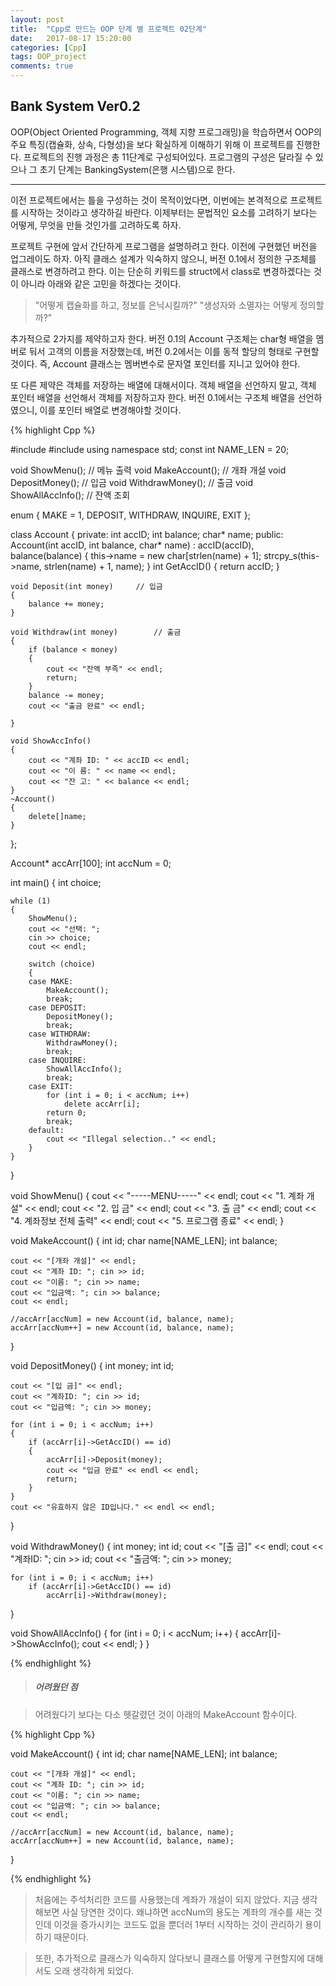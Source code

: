 ```yaml
---
layout: post
title:  "Cpp로 만드는 OOP 단계 별 프로젝트 02단계"
date:   2017-08-17 15:20:00
categories: [Cpp]
tags: OOP_project
comments: true
---
```

<h2>Bank System Ver0.2</h2>  

<!--more-->

OOP(Object Oriented Programming, 객체 지향 프로그래밍)을 학습하면서 OOP의 주요 특징(캡슐화, 상속, 다형성)을 보다 확실하게 이해하기 위해 이 프로젝트를 진행한다. 프로젝트의 진행 과정은 총 11단계로 구성되어있다. 프로그램의 구성은 달라질 수 있으나 그 초기 단계는 BankingSystem(은행 시스템)으로 한다.

---

이전 프로젝트에서는 틀을 구성하는 것이 목적이었다면, 이번에는 본격적으로 프로젝트를 시작하는 것이라고 생각하길 바란다. 이제부터는 문법적인 요소를 고려하기 보다는 어떻게, 무엇을 만들 것인가를 고려하도록 하자.  

프로젝트 구현에 앞서 간단하게 프로그램을 설명하려고 한다. 이전에 구현했던 버전을 업그레이도 하자. 아직 클래스 설계가 익숙하지 않으니, 버전 0.1에서 정의한 구조체를 클래스로 변경하려고 한다. 이는 단순히 키워드를 struct에서 class로 변경하겠다는 것이 아니라 아래와 같은 고민을 하겠다는 것이다.  

> "어떻게 캡슐화를 하고, 정보를 은닉시킬까?"
> "생성자와 소멸자는 어떻게 정의할까?"
  

추가적으로 2가지를 제약하고자 한다. 버전 0.1의 Account 구조체는 char형 배열을 멤버로 둬서 고객의 이름을 저장했는데, 버전 0.2에서는 이를 동적 할당의 형태로 구현할 것이다. 즉, Account 클래스는 멤버변수로 문자열 포인터를 지니고 있어야 한다.  

또 다른 제약은 객체를 저장하는 배열에 대해서이다. 객체 배열을 선언하지 말고, 객체 포인터 배열을 선언해서 객체를 저장하고자 한다. 버전 0.1에서는 구조체 배열을 선언하였으니, 이를 포인터 배열로 변경해야할 것이다.  

{% highlight Cpp %}

#include <iostream>
#include <cstring>
using namespace std;
const int NAME_LEN = 20;

void ShowMenu();		// 메뉴 출력
void MakeAccount();		// 개좌 개설
void DepositMoney();	// 입금
void WithdrawMoney();	// 출금
void ShowAllAccInfo();	// 잔액 조회

enum { MAKE = 1, DEPOSIT, WITHDRAW, INQUIRE, EXIT };

class Account
{
private:
	int accID;
	int balance;
	char* name;
public:
	Account(int accID, int balance, char* name)
		: accID(accID), balance(balance)
	{
		this->name = new char[strlen(name) + 1];
		strcpy_s(this->name, strlen(name) + 1, name);
	}
	int GetAccID() { return accID; }

	void Deposit(int money)		// 입금
	{
		balance += money;
	}

	void Withdraw(int money)		// 출금
	{
		if (balance < money)
		{
			cout << "잔액 부족" << endl;
			return;
		}
		balance -= money;
		cout << "출금 완료" << endl;

	}

	void ShowAccInfo()
	{
		cout << "계좌 ID: " << accID << endl;
		cout << "이 름: " << name << endl;
		cout << "잔 고: " << balance << endl;
	}
	~Account()
	{
		delete[]name;
	}
};

Account* accArr[100];
int accNum = 0;

int main()
{
	int choice;

	while (1)
	{
		ShowMenu();
		cout << "선택: ";
		cin >> choice;
		cout << endl;

		switch (choice)
		{
		case MAKE:
			MakeAccount();
			break;
		case DEPOSIT:
			DepositMoney();
			break;
		case WITHDRAW:
			WithdrawMoney();
			break;
		case INQUIRE:
			ShowAllAccInfo();
			break;
		case EXIT:
			for (int i = 0; i < accNum; i++)
				delete accArr[i];
			return 0;
			break;
		default:
			cout << "Illegal selection.." << endl;
		}
	}
}

void ShowMenu()
{
	cout << "-----MENU-----" << endl;
	cout << "1. 계좌 개설" << endl;
	cout << "2. 입 금" << endl;
	cout << "3. 출 금" << endl;
	cout << "4. 계좌정보 전체 출력" << endl;
	cout << "5. 프로그램 종료" << endl;
}

void MakeAccount()
{
	int id;
	char name[NAME_LEN];
	int balance;

	cout << "[개좌 개설]" << endl;
	cout << "계좌 ID: "; cin >> id;
	cout << "이름: "; cin >> name;
	cout << "입금액: "; cin >> balance;
	cout << endl;

	//accArr[accNum] = new Account(id, balance, name);
	accArr[accNum++] = new Account(id, balance, name);
}

void DepositMoney()
{
	int money;
	int id;

	cout << "[입 금]" << endl;
	cout << "계좌ID: "; cin >> id;
	cout << "입금액: "; cin >> money;

	for (int i = 0; i < accNum; i++)
	{
		if (accArr[i]->GetAccID() == id)
		{
			accArr[i]->Deposit(money);
			cout << "입금 완료" << endl << endl;
			return;
		}
	}
	cout << "유효하지 않은 ID입니다." << endl << endl;
}

void WithdrawMoney()
{
	int money;
	int id;
	cout << "[출 금]" << endl;
	cout << "계좌ID: "; cin >> id;
	cout << "출금액: "; cin >> money;

	for (int i = 0; i < accNum; i++)
		if (accArr[i]->GetAccID() == id)
			accArr[i]->Withdraw(money);
}

void ShowAllAccInfo()
{
	for (int i = 0; i < accNum; i++)
	{
		accArr[i]->ShowAccInfo();
		cout << endl;
	}
}

{% endhighlight %}  

><h5>어려웠던 점</h5>

>어려웠다기 보다는 다소 헷갈렸던 것이 아래의 MakeAccount 함수이다.

{% highlight Cpp %}

void MakeAccount()
{
	int id;
	char name[NAME_LEN];
	int balance;

	cout << "[개좌 개설]" << endl;
	cout << "계좌 ID: "; cin >> id;
	cout << "이름: "; cin >> name;
	cout << "입금액: "; cin >> balance;
	cout << endl;

	//accArr[accNum] = new Account(id, balance, name);
	accArr[accNum++] = new Account(id, balance, name);
}

{% endhighlight %}  


>처음에는 주석처리한 코드를 사용했는데 계좌가 개설이 되지 않았다. 지금 생각해보면 사실 당연한 것이다. 왜냐하면 accNum의 용도는 계좌의 개수를 새는 것인데 이것을 증가시키는 코드도 없을 뿐더러 1부터 시작하는 것이 관리하기 용이하기 때문이다.

>또한, 추가적으로 클래스가 익숙하지 않다보니 클래스를 어떻게 구현할지에 대해서도 오래 생각하게 되었다.